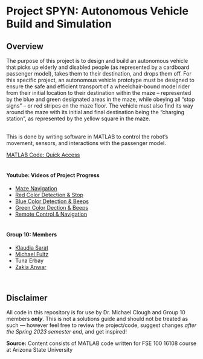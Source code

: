 # Project SPYN: Autonomous Vehicle Build and Simulation
## Overview
The purpose of this project is to design and build an autonomous vehicle that picks up elderly and disabled people (as represented by a cardboard passenger model), takes them to their destination, and drops them off. For this specific project, an autonomous vehicle prototype must be designed to ensure the safe and efficient transport of a wheelchair-bound model rider from their initial location to their destination within the maze – represented by the blue and green designated areas in the maze, while obeying all “stop signs” – or red stripes on the maze floor. The vehicle must also find its way around the maze with its initial and final destination being the “charging station”, as represented by the yellow square in the maze.<br><br>

This is done by writing software in MATLAB to control the robot’s movement, sensors, and interactions with the passenger model.<br>

[MATLAB Code: Quick Access](AutonomyAndControls.m)<br><br> 

#### Youtube: Videos of Project Progress
- [Maze Navigation](https://youtu.be/S_MZu_JJeM4)<br>
- [Red Color Detection & Stop](https://youtu.be/-43cKPghTQ4)<br>
- [Blue Color Detection & Beeps](https://youtu.be/mtmwE470G4A)<br>
- [Green Color Dection & Beeps](https://youtu.be/ruF1eAQcXA4)<br>
- [Remote Control & Navigation](https://www.youtube.com/watch?v=3LnaxcukY-g)<br><br>

#### Group 10: Members
- [Klaudia Sarat](https://github.com/klaudiasarat)
- [Michael Fultz](https://github.com/mtfultz)
- Tuna Erbay 
- [Zakia Anwar](https://github.com/zakiaanwar123456)
<br>

## Disclaimer
All code in this repository is for use by Dr. Michael Clough and Group 10 members ***only***. 
This is not a solutions guide and should not be treated as such –– however feel free to review the project/code, suggest changes *after the Spring 2023 semester end*, and get inspired!

**Source:** Content consists of MATLAB code written for FSE 100 16108 course at Arizona State University

